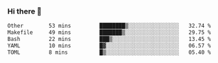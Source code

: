 ### Hi there 👋

<!--
**WShiBin/WShiBin** is a ✨ _special_ ✨ repository because its `README.md` (this file) appears on your GitHub profile.

Here are some ideas to get you started:

- 🔭 I’m currently working on ...
- 🌱 I’m currently learning ...
- 👯 I’m looking to collaborate on ...
- 🤔 I’m looking for help with ...
- 💬 Ask me about ...
- 📫 How to reach me: ...
- 😄 Pronouns: ...
- ⚡ Fun fact: ...
-->

<!--START_SECTION:waka-->

```txt
Other        53 mins         ████████▒░░░░░░░░░░░░░░░░   32.74 %
Makefile     49 mins         ███████▒░░░░░░░░░░░░░░░░░   29.75 %
Bash         22 mins         ███▒░░░░░░░░░░░░░░░░░░░░░   13.45 %
YAML         10 mins         █▓░░░░░░░░░░░░░░░░░░░░░░░   06.57 %
TOML         8 mins          █▒░░░░░░░░░░░░░░░░░░░░░░░   05.40 %
```

<!--END_SECTION:waka-->
